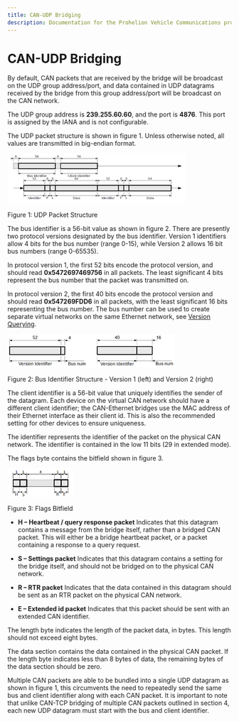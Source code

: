 ```yaml
---
title: CAN-UDP Bridging
description: Documentation for the Prohelion Vehicle Communications protocol
---
```


# CAN-UDP Bridging

By default, CAN packets that are received by the bridge will be broadcast on the UDP group address/port, and data contained in UDP datagrams received by the bridge from this group address/port will be broadcast on the CAN network.

The UDP group address is __239.255.60.60__, and the port is __4876__.  This port is assigned by the IANA and is not configurable.

The UDP packet structure is shown in figure 1.  Unless otherwise noted, all values are transmitted in big-endian format.

![Figure 1:UDP Packet Structure](images/figure1.png)

Figure 1: UDP Packet Structure

The bus identifier is a 56-bit value as shown in figure 2.  There are presently two protocol versions designated by the bus identifier. Version 1 identifiers allow 4 bits for the bus number (range 0-15), while Version 2 allows 16 bit bus numbers (range 0-65535).

In protocol version 1, the first 52 bits encode the protocol version, and should read __0x5472697469756__ in all packets.  The least significant 4 bits represent the bus number that the packet was transmitted on.

In protocol version 2, the first 40 bits encode the protocol version and should read __0x547269FDD6__ in all packets, with the least significant 16 bits representing the bus number. The bus number can be used to create separate virtual networks on the same Ethernet network, see [Version Querying](50_Version_Querying.md).

![Figure 2:Bus Identifier Structure - Version 1 (left) and Version 2 (right)](images/figure2.png)

Figure 2: Bus Identifier Structure - Version 1 (left) and Version 2 (right)

The client identifier is a 56-bit value that uniquely identifies the sender of the datagram.  Each device on the virtual CAN network should have a different client identifier; the CAN-Ethernet bridges use the MAC address of their Ethernet interface as their client id.  This is also the recommended setting for other devices to ensure uniqueness.

The identifier represents the identifier of the packet on the physical CAN network.  The identifier is contained in the low 11 bits (29 in extended mode).

The flags byte contains the bitfield shown in figure 3.

![Figure 3:Flags Bitfield](images/figure3.png)

Figure 3: Flags Bitfield

- __H – Heartbeat / query response packet__  Indicates that this datagram contains a message from the bridge itself, rather than a bridged CAN packet.  This will either be a bridge heartbeat packet, or a packet containing a response to a query request.

- __S – Settings packet__ Indicates that this datagram contains a setting for the bridge itself, and should not be bridged on to the physical CAN network.

- __R – RTR packet__ Indicates that the data contained in this datagram should be sent as an RTR packet on the physical CAN network.

- __E – Extended id packet__  Indicates that this packet should be sent with an extended CAN identifier.

The length byte indicates the length of the packet data, in bytes.  This length should not exceed eight bytes.

The data section contains the data contained in the physical CAN packet.  If the length byte indicates less than 8 bytes of data, the remaining bytes of the data section should be zero.

Multiple CAN packets are able to be bundled into a single UDP datagram as shown in figure 1, this circumvents the need to repeatedly send the same bus and client identifier along with each CAN packet. It is important to note that unlike CAN-TCP bridging of multiple CAN packets outlined in section 4, each new UDP datagram must start with the bus and client identifier.
